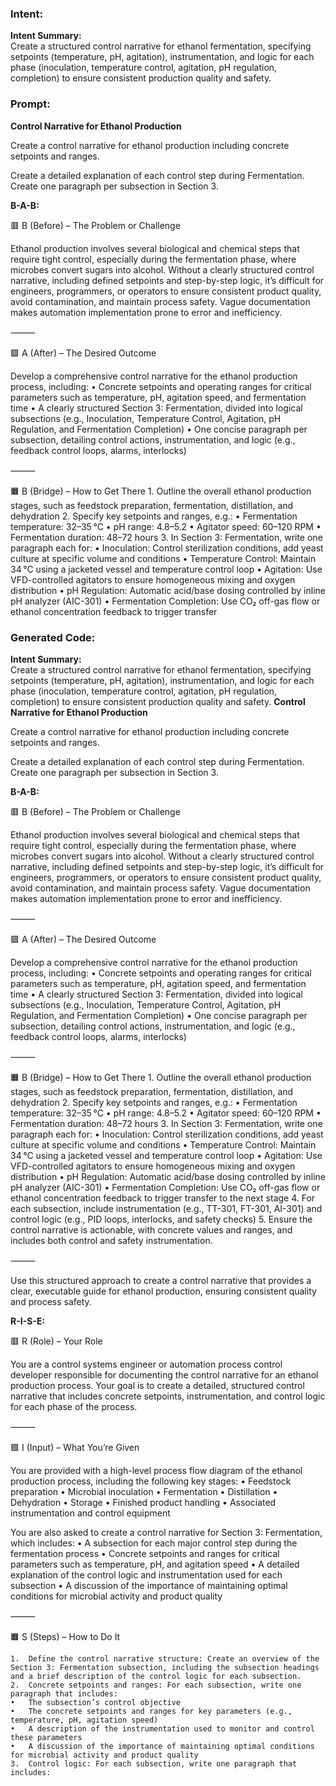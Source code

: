 ### Intent:
**Intent Summary:**  
Create a structured control narrative for ethanol fermentation, specifying setpoints (temperature, pH, agitation), instrumentation, and logic for each phase (inoculation, temperature control, agitation, pH regulation, completion) to ensure consistent production quality and safety.

### Prompt:
**Control Narrative for Ethanol Production**

Create a control narrative for ethanol production including concrete setpoints and ranges.

Create a detailed explanation of each control step during Fermentation. Create one paragraph per subsection in Section 3.

**B-A-B:**

🟥 B (Before) – The Problem or Challenge

Ethanol production involves several biological and chemical steps that require tight control, especially during the fermentation phase, where microbes convert sugars into alcohol. Without a clearly structured control narrative, including defined setpoints and step-by-step logic, it’s difficult for engineers, programmers, or operators to ensure consistent product quality, avoid contamination, and maintain process safety. Vague documentation makes automation implementation prone to error and inefficiency.

⸻

🟩 A (After) – The Desired Outcome

Develop a comprehensive control narrative for the ethanol production process, including:
	•	Concrete setpoints and operating ranges for critical parameters such as temperature, pH, agitation speed, and fermentation time
	•	A clearly structured Section 3: Fermentation, divided into logical subsections (e.g., Inoculation, Temperature Control, Agitation, pH Regulation, and Fermentation Completion)
	•	One concise paragraph per subsection, detailing control actions, instrumentation, and logic (e.g., feedback control loops, alarms, interlocks)

⸻

🟧 B (Bridge) – How to Get There
	1.	Outline the overall ethanol production stages, such as feedstock preparation, fermentation, distillation, and dehydration
	2.	Specify key setpoints and ranges, e.g.:
	•	Fermentation temperature: 32–35 °C
	•	pH range: 4.8–5.2
	•	Agitator speed: 60–120 RPM
	•	Fermentation duration: 48–72 hours
	3.	In Section 3: Fermentation, write one paragraph each for:
	•	Inoculation: Control sterilization conditions, add yeast culture at specific volume and conditions
	•	Temperature Control: Maintain 34 °C using a jacketed vessel and temperature control loop
	•	Agitation: Use VFD-controlled agitators to ensure homogeneous mixing and oxygen distribution
	•	pH Regulation: Automatic acid/base dosing controlled by inline pH analyzer (AIC-301)
	•	Fermentation Completion: Use CO₂ off-gas flow or ethanol concentration feedback to trigger transfer

### Generated Code:
**Intent Summary:**  
Create a structured control narrative for ethanol fermentation, specifying setpoints (temperature, pH, agitation), instrumentation, and logic for each phase (inoculation, temperature control, agitation, pH regulation, completion) to ensure consistent production quality and safety.
**Control Narrative for Ethanol Production**

Create a control narrative for ethanol production including concrete setpoints and ranges.

Create a detailed explanation of each control step during Fermentation. Create one paragraph per subsection in Section 3.

**B-A-B:**

🟥 B (Before) – The Problem or Challenge

Ethanol production involves several biological and chemical steps that require tight control, especially during the fermentation phase, where microbes convert sugars into alcohol. Without a clearly structured control narrative, including defined setpoints and step-by-step logic, it’s difficult for engineers, programmers, or operators to ensure consistent product quality, avoid contamination, and maintain process safety. Vague documentation makes automation implementation prone to error and inefficiency.

⸻

🟩 A (After) – The Desired Outcome

Develop a comprehensive control narrative for the ethanol production process, including:
	•	Concrete setpoints and operating ranges for critical parameters such as temperature, pH, agitation speed, and fermentation time
	•	A clearly structured Section 3: Fermentation, divided into logical subsections (e.g., Inoculation, Temperature Control, Agitation, pH Regulation, and Fermentation Completion)
	•	One concise paragraph per subsection, detailing control actions, instrumentation, and logic (e.g., feedback control loops, alarms, interlocks)

⸻

🟧 B (Bridge) – How to Get There
	1.	Outline the overall ethanol production stages, such as feedstock preparation, fermentation, distillation, and dehydration
	2.	Specify key setpoints and ranges, e.g.:
	•	Fermentation temperature: 32–35 °C
	•	pH range: 4.8–5.2
	•	Agitator speed: 60–120 RPM
	•	Fermentation duration: 48–72 hours
	3.	In Section 3: Fermentation, write one paragraph each for:
	•	Inoculation: Control sterilization conditions, add yeast culture at specific volume and conditions
	•	Temperature Control: Maintain 34 °C using a jacketed vessel and temperature control loop
	•	Agitation: Use VFD-controlled agitators to ensure homogeneous mixing and oxygen distribution
	•	pH Regulation: Automatic acid/base dosing controlled by inline pH analyzer (AIC-301)
	•	Fermentation Completion: Use CO₂ off-gas flow or ethanol concentration feedback to trigger transfer to the next stage
	4.	For each subsection, include instrumentation (e.g., TT-301, FT-301, AI-301) and control logic (e.g., PID loops, interlocks, and safety checks)
	5.	Ensure the control narrative is actionable, with concrete values and ranges, and includes both control and safety instrumentation.

⸻

Use this structured approach to create a control narrative that provides a clear, executable guide for ethanol production, ensuring consistent quality and process safety.

**R-I-S-E:**

🟥 R (Role) – Your Role

You are a control systems engineer or automation process control developer responsible for documenting the control narrative for an ethanol production process. Your goal is to create a detailed, structured control narrative that includes concrete setpoints, instrumentation, and control logic for each phase of the process.

⸻

🟩 I (Input) – What You’re Given

You are provided with a high-level process flow diagram of the ethanol production process, including the following key stages:
	•	Feedstock preparation
	•	Microbial inoculation
	•	Fermentation
	•	Distillation
	•	Dehydration
	•	Storage
	•	Finished product handling
	•	Associated instrumentation and control equipment

You are also asked to create a control narrative for Section 3: Fermentation, which includes:
	•	A subsection for each major control step during the fermentation process
	•	Concrete setpoints and ranges for critical parameters such as temperature, pH, and agitation speed
	•	A detailed explanation of the control logic and instrumentation used for each subsection
	•	A discussion of the importance of maintaining optimal conditions for microbial activity and product quality

⸻

🟧 S (Steps) – How to Do It

	1.	Define the control narrative structure: Create an overview of the Section 3: Fermentation subsection, including the subsection headings and a brief description of the control logic for each subsection.
	2.	Concrete setpoints and ranges: For each subsection, write one paragraph that includes:
	•	The subsection’s control objective
	•	The concrete setpoints and ranges for key parameters (e.g., temperature, pH, agitation speed)
	•	A description of the instrumentation used to monitor and control these parameters
	•	A discussion of the importance of maintaining optimal conditions for microbial activity and product quality
	3.	Control logic: For each subsection, write one paragraph that includes:
